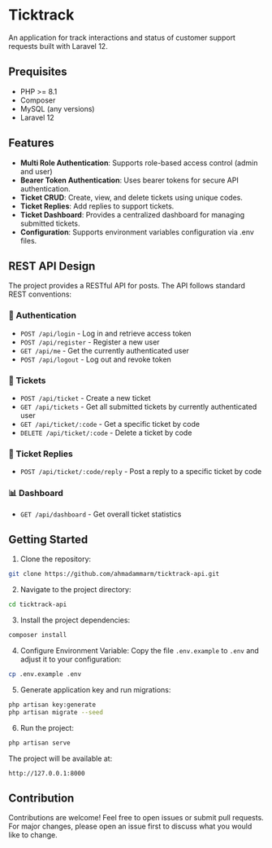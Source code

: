 # Ticktrack

An application for track interactions and status of customer support requests built with Laravel 12.

## Prequisites

- PHP >= 8.1
- Composer
- MySQL (any versions)
- Laravel 12


## Features

- **Multi Role Authentication**: Supports role-based access control (admin and user)
- **Bearer Token Authentication**: Uses bearer tokens for secure API authentication.
- **Ticket CRUD**: Create, view, and delete tickets using unique codes.
- **Ticket Replies**: Add replies to support tickets.
- **Ticket Dashboard**: Provides a centralized dashboard for managing submitted tickets.
- **Configuration**: Supports environment variables configuration via .env files.
  

## REST API Design

The project provides a RESTful API for posts. The API follows standard REST conventions:

### 🔐 Authentication

- `POST /api/login` - Log in and retrieve access token
- `POST /api/register` - Register a new user
- `GET /api/me` - Get the currently authenticated user
- `POST /api/logout` - Log out and revoke token


### 🎫 Tickets

- `POST /api/ticket` - Create a new ticket
- `GET /api/tickets` - Get all submitted tickets by currently authenticated user
- `GET /api/ticket/:code` - Get a specific ticket by code
- `DELETE /api/ticket/:code` - Delete a ticket by code


### 💬 Ticket Replies

- `POST /api/ticket/:code/reply` - Post a reply to a specific ticket by code


### 📊 Dashboard

- `GET /api/dashboard` - Get overall ticket statistics


## Getting Started

1. Clone the repository:

```sh
git clone https://github.com/ahmadammarm/ticktrack-api.git
```

2. Navigate to the project directory:

```sh
cd ticktrack-api
```

3. Install the project dependencies:

```sh
composer install
```

4. Configure Environment Variable: Copy the file `.env.example` to `.env` and adjust it to your configuration:

```sh
cp .env.example .env
```

5. Generate application key and run migrations:

```sh
php artisan key:generate
php artisan migrate --seed
```


6. Run the project:

```sh
php artisan serve
```


The project will be available at:

`http://127.0.0.1:8000`


## Contribution
Contributions are welcome! Feel free to open issues or submit pull requests. For major changes, please open an issue first to discuss what you would like to change.

